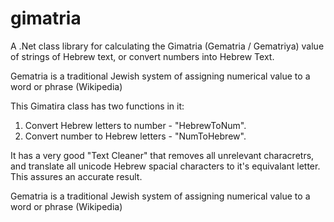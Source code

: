 # gimatria
A .Net class library for calculating the Gimatria (Gematria / Gematriya) value of strings of Hebrew text, or convert numbers into Hebrew Text.

Gematria is a traditional Jewish system of assigning numerical value to a word or phrase (Wikipedia)

This Gimatira class has two functions in it:
1. Convert Hebrew letters to number - "HebrewToNum".
2. Convert number to Hebrew letters - "NumToHebrew".

It has a very good "Text Cleaner" that removes all unrelevant characretrs, and translate all unicode Hebrew spacial characters to it's equivalant letter. This assures an accurate result.



Gematria is a traditional Jewish system of assigning numerical value to a word or phrase (Wikipedia)
